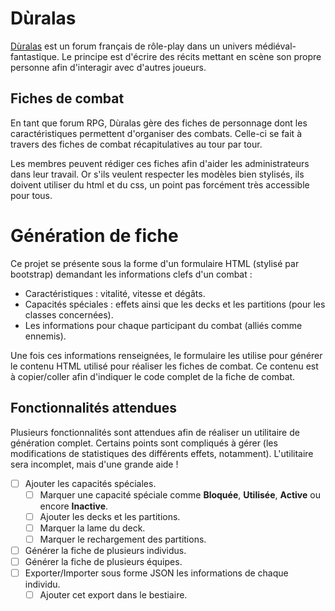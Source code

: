 # Dùralas

[Dùralas][1] est un forum français de rôle-play dans un univers médiéval-fantastique. 
Le principe est d'écrire des récits mettant en scène son propre personne afin d'interagir avec d'autres joueurs.

## Fiches de combat

En tant que forum RPG, Dùralas gère des fiches de personnage dont les caractéristiques permettent d'organiser des combats. 
Celle-ci se fait à travers des fiches de combat récapitulatives au tour par tour.

Les membres peuvent rédiger ces fiches afin d'aider les administrateurs dans leur travail. 
Or s'ils veulent respecter les modèles bien stylisés, ils doivent utiliser du html et du css, un point pas forcément très accessible pour tous.

# Génération de fiche

Ce projet se présente sous la forme d'un formulaire HTML (stylisé par bootstrap) demandant les informations clefs d'un combat :

* Caractéristiques : vitalité, vitesse et dégâts.
* Capacités spéciales : effets ainsi que les decks et les partitions (pour les classes concernées).
* Les informations pour chaque participant du combat (alliés comme ennemis).

Une fois ces informations renseignées, le formulaire les utilise pour générer le contenu HTML utilisé pour réaliser les fiches de combat.
Ce contenu est à copier/coller afin d'indiquer le code complet de la fiche de combat.

## Fonctionnalités attendues

Plusieurs fonctionnalités sont attendues afin de réaliser un utilitaire de génération complet.
Certains points sont compliqués à gérer (les modifications de statistiques des différents effets, notamment).
L'utilitaire sera incomplet, mais d'une grande aide !

- [ ] Ajouter les capacités spéciales.
  - [ ] Marquer une capacité spéciale comme **Bloquée**, **Utilisée**, **Active** ou encore **Inactive**.
  - [ ] Ajouter les decks et les partitions.
  - [ ] Marquer la lame du deck.
  - [ ] Marquer le rechargement des partitions.
- [ ] Générer la fiche de plusieurs individus.
- [ ] Générer la fiche de plusieurs équipes.
- [ ] Exporter/Importer sous forme JSON les informations de chaque individu.
  - [ ] Ajouter cet export dans le bestiaire.

[1]: http://www.lemondededuralas.org/

